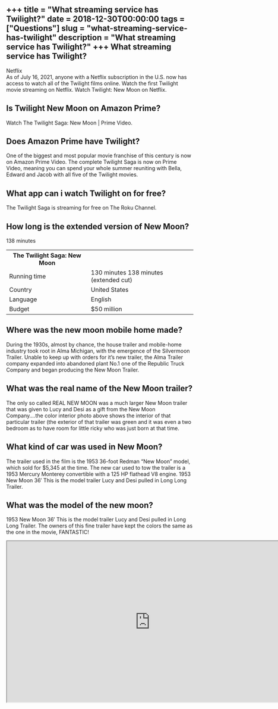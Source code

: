 +++
title = "What streaming service has Twilight?"
date = 2018-12-30T00:00:00
tags = ["Questions"]
slug = "what-streaming-service-has-twilight"
description = "What streaming service has Twilight?"
+++
What streaming service has Twilight?
------------------------------------

Netflix  
As of July 16, 2021, anyone with a Netflix subscription in the U.S. now has access to watch all of the Twilight films online. Watch the first Twilight movie streaming on Netflix. Watch Twilight: New Moon on Netflix.

Is Twilight New Moon on Amazon Prime?
-------------------------------------

Watch The Twilight Saga: New Moon | Prime Video.

Does Amazon Prime have Twilight?
--------------------------------

One of the biggest and most popular movie franchise of this century is now on Amazon Prime Video. The complete Twilight Saga is now on Prime Video, meaning you can spend your whole summer reuniting with Bella, Edward and Jacob with all five of the Twilight movies.

What app can i watch Twilight on for free?
------------------------------------------

The Twilight Saga is streaming for free on The Roku Channel.

How long is the extended version of New Moon?
---------------------------------------------

138 minutes

<table><tr><th>The Twilight Saga: New Moon</th></tr><tr><td>Running time</td><td>130 minutes 138 minutes (extended cut)</td></tr><tr><td>Country</td><td>United States</td></tr><tr><td>Language</td><td>English</td></tr><tr><td>Budget</td><td>$50 million</td></tr></table>

Where was the new moon mobile home made?
----------------------------------------

During the 1930s, almost by chance, the house trailer and mobile-home industry took root in Alma Michigan, with the emergence of the Silvermoon Trailer. Unable to keep up with orders for it’s new trailer, the Alma Trailer company expanded into abandoned plant No.1 one of the Republic Truck Company and began producing the New Moon Trailer.

What was the real name of the New Moon trailer?
-----------------------------------------------

The only so called REAL NEW MOON was a much larger New Moon trailer that was given to Lucy and Desi as a gift from the New Moon Company….the color interior photo above shows the interior of that particular trailer (the exterior of that trailer was green and it was even a two bedroom as to have room for little ricky who was just born at that time.

What kind of car was used in New Moon?
--------------------------------------

The trailer used in the film is the 1953 36-foot Redman “New Moon” model, which sold for $5,345 at the time. The new car used to tow the trailer is a 1953 Mercury Monterey convertible with a 125 HP flathead V8 engine. 1953 New Moon 36′ This is the model trailer Lucy and Desi pulled in Long Long Trailer.

What was the model of the new moon?
-----------------------------------

1953 New Moon 36′ This is the model trailer Lucy and Desi pulled in Long Long Trailer. The owners of this fine trailer have kept the colors the same as the one in the movie, FANTASTIC!

<iframe allow="accelerometer; autoplay; clipboard-write; encrypted-media; gyroscope; picture-in-picture" allowfullscreen="" class="__youtube_prefs__  epyt-is-override  no-lazyload" data-no-lazy="1" data-origheight="433" data-origwidth="770" data-skipgform_ajax_framebjll="" height="433" id="_ytid_87389" loading="lazy" src="https://www.youtube.com/embed/KYBF3HKzrmE?enablejsapi=1&autoplay=0&cc_load_policy=0&cc_lang_pref=&iv_load_policy=1&loop=0&modestbranding=0&rel=1&fs=1&playsinline=0&autohide=2&theme=dark&color=red&controls=1&" title="YouTube player" width="770"></iframe>